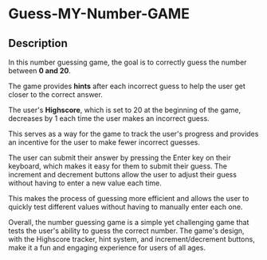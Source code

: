 # Guess-MY-Number-GAME

## Description 

In this number guessing game, the goal is to correctly guess the number between **0 and 20**. 

The game provides **hints** after each incorrect guess to help the user get closer to the correct answer. 

The user's **Highscore**, which is set to 20 at the beginning of the game, decreases by 1 each time the user makes an incorrect guess. 

This serves as a way for the game to track the user's progress and provides an incentive for the user to make fewer incorrect guesses.

The user can submit their answer by pressing the Enter key on their keyboard, which makes it easy for them to submit their guess. The increment and decrement buttons allow the user to adjust their guess without having to enter a new value each time. 

This makes the process of guessing more efficient and allows the user to quickly test different values without having to manually enter each one.

Overall, the number guessing game is a simple yet challenging game that tests the user's ability to guess the correct number. The game's design, with the Highscore tracker, hint system, and increment/decrement buttons, make it a fun and engaging experience for users of all ages.



